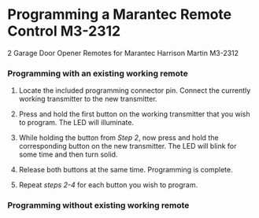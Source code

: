 # Programming a Marantec Remote Control M3-2312
2 Garage Door Opener Remotes for Marantec Harrison Martin M3-2312

### Programming with an existing working remote
1. Locate the included programming connector pin. Connect the currently working transmitter to the new transmitter.

2. Press and hold the first button on the working transmitter that you wish to program. The LED will illuminate.

3. While holding the button from *Step 2*, now press and hold the corresponding button on the new transmitter.
   The LED will blink for some time and then turn solid. 

5. Release both buttons at the same time. Programming is complete.

6. Repeat *steps 2-4* for each button you wish to program.

### Programming without existing working remote
